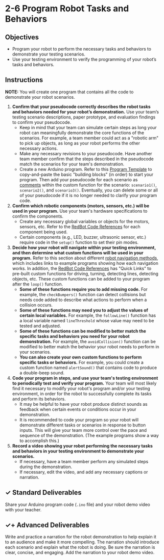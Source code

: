 # 2-6 Program Robot Tasks and Behaviors

## Objectives

* Program your robot to perform the necessary tasks and behaviors to demonstrate your testing scenarios.
* Use your testing environment to verify the programming of your robot’s tasks and behaviors.

## Instructions

**NOTE:** You will create one program that contains all the code to demonstrate your robot scenarios.

1. **Confirm that your pseudocode correctly describes the robot tasks and behaviors needed for your robot’s demonstration.** Use your team’s testing scenario descriptions, paper prototype, and evaluation findings to confirm your pseudocode.
   * Keep in mind that your team can simulate certain steps as long your robot can meaningfully demonstrate the core functions of the scenarios. For example, a team member could act as a "robotic arm" to pick up objects, as long as your robot performs the other necessary actions.
   * Make any necessary revisions to your pseudocode. Have another team member confirm that the steps described in the pseudocode match the scenarios for your team's demonstration.
   * Create a new Arduino program. Refer to this [Program Template](../redbot-code-references/program-template.md) to copy-and-paste the basic "building blocks" \(in order\) to start your program. Then add your pseudocode for each scenario as [comments](https://www.arduino.cc/reference/en/language/structure/further-syntax/singlelinecomment/) within the custom function for the scenario: `scenario1()`, `scenario2()`, and `scenario3()`. Eventually, you can delete some or all of your pseudocode if it is no longer needed to clarify your program code.
2. **Confirm which robotic components \(motors, sensors, etc.\) will be used in your program.** Use your team's hardware specifications to confirm the components.
   * Create any necessary global variables or objects for the motors, sensors, etc. Refer to the [RedBot Code References](../redbot-code-references/) for each component being used.
   * Certain components \(e.g., LED, buzzer, ultrasonic sensor, etc.\) require code in the `setup()` function to set their pin modes.
3. **Decide how your robot will navigate within your testing environment, and then determine what custom functions will be used in your program.** Refer to this section about different [robot navigation methods](../redbot-code-references/navigation-methods.md), which includes links to example programs showing how each navigation works. In addition, the [RedBot Code References](../redbot-code-references/) has "Quick Links" to pre-built custom functions for driving, turning, detecting lines, detecting objects, etc. These custom functions can be added to your program after the `loop()` function.
   * **Some of these functions require you to add missing code.** For example, the `checkBumpers()` function can detect collisions but needs code added to describe what actions to perform when a collision occurs.
   * **Some of these functions may need you to adjust the values of certain local variables.** For example, the `followLine()` function has a local variable named `lineThreshold` whose value may need to be tested and adjusted.
   * **Some of these functions can be modified to better match the specific tasks and behaviors you need for your robot demonstration.** For example, the `avoidCollision()` function can be modified to better match the behavior your robot needs to perform in your scenarios.
   * **You can also create your own custom functions to perform specific tasks or behaviors.** For example, you could create a custom function named `alertSound()` that contains code to produce a double-beep sound.
4. **Code your program in steps, and use your team's testing environment to periodically test and verify your program.** Your team will most likely find it necessary to modify your robot's program and/or your testing environment, in order for the robot to successfully complete its tasks and perform its behaviors.
   * It may be helpful to have your robot produce distinct sounds as feedback when certain events or conditions occur in your demonstration.
   * It is recommended to code your program so your robot will demonstrate different tasks or scenarios in response to button inputs. This will give your team more control over the pace and sequence of the demonstration. \(The example programs show a way to accomplish this.\)
5. **Record a video showing your robot performing the necessary tasks and behaviors in your testing environment to demonstrate your scenarios.**
   * If necessary, have a team member perform any simulated steps during the demonstration.
   * If necessary, edit the video, and add any necessary captions or narration.

## ✓ Standard Deliverables

Share your Arduino program code \(`.ino` file\) and your robot demo video with your teacher.

## ✓+ Advanced Deliverables

Write and practice a narration for the robot demonstration to help explain it to an audience and make it more compelling. The narration should introduce each scenario and explain what the robot is doing. Be sure the narration is clear, concise, and engaging. Add the narration to your robot demo video.

